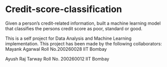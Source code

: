 # Credit-score-classification
Given a person’s credit-related information, built a machine learning model that classifies the persons credit score as poor, standard or good.

This is a self project for Data Analysis and Machine Learning implementation. 
This project has been made by the following collaborators:
Mayank Agarwal
Roll No.200260028
IIT Bombay

Ayush Raj Tarway
Roll No. 200260012
IIT Bombay
